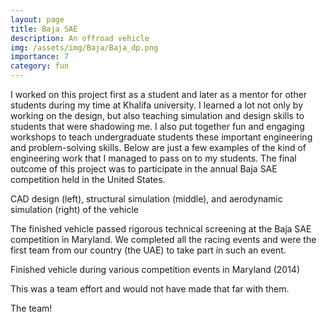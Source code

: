 ```yaml
---
layout: page
title: Baja SAE
description: An offroad vehicle
img: /assets/img/Baja/Baja_dp.png
importance: 7
category: fun
---
```


I worked on this project first as a student and later as a mentor for other students during my time at Khalifa university. I learned a lot not only by working on the design, but also teaching simulation and design skills to students that were shadowing me. I also put together fun and engaging workshops to teach undergraduate students these important engineering and problem-solving skills. Below are just a few examples of the kind of engineering work that I managed to pass on to my students. The final outcome of this project was to participate in the annual Baja SAE competition held in the United States.

<div class="row">
    <div class="col-sm mt-3 mt-md-0 equal-height-short">
        <img class="img-fluid rounded z-depth-1" src="{{ '/assets/img/Baja/design.png' | relative_url }}" alt="" title="CAD"/>
    </div>
    <div class="col-sm mt-3 mt-md-0 equal-height-short">
        <img class="img-fluid rounded z-depth-1" src="{{ '/assets/img/Baja/deformation.jpg' | relative_url }}" alt="" title="FEA"/>
    </div>
    <div class="col-sm mt-3 mt-md-0 equal-height-short">
        <img class="img-fluid rounded z-depth-1" src="{{ '/assets/img/Baja/aerodynamics.jpg' | relative_url }}" alt="" title="CFD"/>
    </div>
</div>
<div class="caption">
    CAD design (left), structural simulation (middle), and aerodynamic simulation (right) of the vehicle
</div>

The finished vehicle passed rigorous technical screening at the Baja SAE competition in Maryland. We completed all the racing events and were the first team from our country (the UAE) to take part in such an event.

<div class="row">
    <div class="col-sm mt-3 mt-md-0 equal-height-short">
        <img class="img-fluid rounded z-depth-1" src="{{ '/assets/img/Baja/Finished_car.jpg' | relative_url }}" alt="" title="Technical inspection"/>
    </div>
    <div class="col-sm mt-3 mt-md-0 equal-height-short">
        <img class="img-fluid rounded z-depth-1" src="{{ '/assets/img/Baja/in_action.jpg' | relative_url }}" alt="" title="endurance event"/>
    </div>
    <div class="col-sm mt-3 mt-md-0 equal-height-short">
        <img class="img-fluid rounded z-depth-1" src="{{ '/assets/img/Baja/maneuverability.jpg' | relative_url }}" alt="" title="maneuverability event"/>
    </div>
</div>
<div class="caption">
    Finished vehicle during various competition events in Maryland (2014)
</div>

This was a team effort and would not have made that far with them.

<div class="row">
    <div class="col-sm mt-3 mt-md-0">
        <img class="img-fluid rounded z-depth-1" src="{{ '/assets/img/Baja/Team_photo.jpg' | relative_url }}" alt="" title="Baja SAE team"/>
    </div>
</div>
<div class="caption">
    The team!
</div>